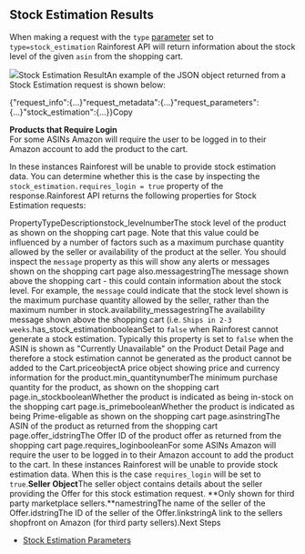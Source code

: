 Stock Estimation Results
------------------------

When making a request with the `type` [parameter](/docs/product-data-api/parameters/stock-estimation) set to `type=stock_estimation` Rainforest API will return information about the stock level of the given `asin` from the shopping cart.

![](https://apiimages.imgix.net/rainforestapi/images/png/docs/stock_estimation.png?auto=format&ixlib=react-9.5.1-beta.1&w=600)Stock Estimation ResultAn example of the JSON object returned from a Stock Estimation request is shown below:

{"request\_info":{...}"request\_metadata":{...}"request\_parameters":{...}"stock\_estimation":{...}}Copy

**Products that Require Login**  
For some ASINs Amazon will require the user to be logged in to their Amazon account to add the product to the cart.  
  
In these instances Rainforest will be unable to provide stock estimation data. You can determine whether this is the case by inspecting the `stock_estimation.requires_login = true` property of the response.Rainforest API returns the following properties for Stock Estimation requests:

PropertyTypeDescriptionstock\_levelnumberThe stock level of the product as shown on the shopping cart page. Note that this value could be influenced by a number of factors such as a maximum purchase quantity allowed by the seller or availability of the product at the seller. You should inspect the `message` property as this will show any alerts or messages shown on the shopping cart page also.messagestringThe message shown above the shopping cart - this could contain information about the stock level. For example, the `message` could indicate that the stock level shown is the maximum purchase quantity allowed by the seller, rather than the maximum number in stock.availability\_messagestringThe availability message shown above the shopping cart (i.e. `Ships in 2-3 weeks`.has\_stock\_estimationbooleanSet to `false` when Rainforest cannot generate a stock estimation. Typically this property is set to `false` when the ASIN is shown as "Currently Unavailable" on the Product Detail Page and therefore a stock estimation cannot be generated as the product cannot be added to the Cart.priceobjectA price object showing price and currency information for the product.min\_quantitynumberThe minimum purchase quantity for the product, as shown on the shopping cart page.in\_stockbooleanWhether the product is indicated as being in-stock on the shopping cart page.is\_primebooleanWhether the product is indicated as being Prime-eligable as shown on the shopping cart page.asinstringThe ASIN of the product as returned from the shopping cart page.offer\_idstringThe Offer ID of the product offer as returned from the shopping cart page.requires\_loginbooleanFor some ASINs Amazon will require the user to be logged in to their Amazon account to add the product to the cart. In these instances Rainforest will be unable to provide stock estimation data. When this is the case `requires_login` will be set to `true`.**Seller Object**The seller object contains details about the seller providing the Offer for this stock estimation request. **Only shown for third party marketplace sellers.**namestringThe name of the seller of the Offer.idstringThe ID of the seller of the Offer.linkstringA link to the sellers shopfront on Amazon (for third party sellers).Next Steps

* [Stock Estimation Parameters](/docs/product-data-api/parameters/stock-estimation)
